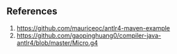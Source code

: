 


## References

1) https://github.com/mauriceoc/antlr4-maven-example
2) https://github.com/gaopinghuang0/compiler-java-antlr4/blob/master/Micro.g4